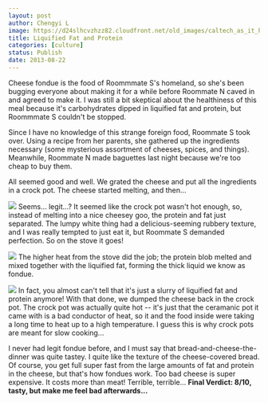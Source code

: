 ```yaml
---
layout: post
author: Chengyi L
image: https://d24slhcvzhzz82.cloudfront.net/old_images/caltech_as_it_happens/6a0105349b8251970b0192ac9c7219970d.jpg
title: Liquified Fat and Protein
categories: [culture]
status: Publish
date: 2013-08-22
---
```


Cheese fondue is the food of Roommmate S's homeland, so she's been bugging everyone about making it for a while before Roommate N caved in and agreed to make it. I was still a bit skeptical about the healthiness of this meal because it's carbohydrates dipped in liquified fat and protein, but Roommmate S couldn't be stopped.

Since I have no knowledge of this strange foreign food, Roommate S took over. Using a recipe from her parents, she gathered up the ingredients necessary (some mysterious assortment of cheeses, spices, and things). Meanwhile, Roommate N made baguettes last night because we're too cheap to buy them. 

All seemed good and well. We grated the cheese and put all the ingredients in a crock pot. The cheese started melting, and then...


![](https://d24slhcvzhzz82.cloudfront.net/old_images/caltech_as_it_happens/6a0105349b8251970b019104d3809d970c.jpg)
Seems... legit...? 
It seemed like the crock pot wasn't hot enough, so, instead of melting into a nice cheesey goo, the protein and fat just separated. The lumpy white thing had a delicious-seeming rubbery texture, and I was really tempted to just eat it, but Roommate S demanded perfection. So on the stove it goes! 


![](https://d24slhcvzhzz82.cloudfront.net/old_images/caltech_as_it_happens/6a0105349b8251970b019104d382c2970c.jpg)
The higher heat from the stove did the job; the protein blob melted and mixed together with the liquified fat, forming the thick liquid we know as fondue. 


![](https://d24slhcvzhzz82.cloudfront.net/old_images/caltech_as_it_happens/6a0105349b8251970b01901edd93bf970b.jpg)
In fact, you almost can't tell that it's just a slurry of liquified fat and protein anymore! With that done, we dumped the cheese back in the crock pot. The crock pot was actually quite hot -- it's just that the ceramanic pot it came with is a bad conductor of heat, so it and the food inside were taking a long time to heat up to a high temperature. I guess this is why crock pots are meant for slow cooking...

I never had legit fondue before, and I must say that bread-and-cheese-the-dinner was quite tastey. I quite like the texture of the cheese-covered bread. Of course, you get full super fast from the large amounts of fat and protein in the cheese, but that's how fondues work. 
Too bad cheese is super expensive. It costs more than meat! Terrible, terrible... 
**Final Verdict: 8/10, tasty, but make me feel bad afterwards...**
